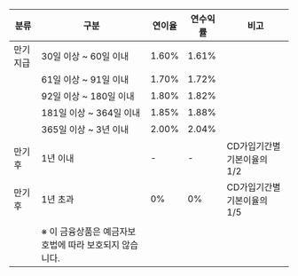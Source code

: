 | 분류     | 구분                    | 연이율 | 연수익률 | 비고                                  |
|----------|-------------------------|--------|----------|---------------------------------------|
| 만기지급 | 30일 이상 ~ 60일 이내   | 1.60%  | 1.61%    |                                       |
|          | 61일 이상 ~ 91일 이내   | 1.70%  | 1.72%    |                                       |
|          | 92일 이상 ~ 180일 이내  | 1.80%  | 1.82%    |                                       |
|          | 181일 이상 ~ 364일 이내 | 1.85%  | 1.88%    |                                       |
|          | 365일 이상 ~ 3년 이내   | 2.00%  | 2.04%    |                                       |
| 만기후   | 1년 이내                | -      | -        | CD가입기간별 기본이율의 1/2          |
| 만기후   | 1년 초과                | 0%     | 0%       | CD가입기간별 기본이율의 1/5          |
|          |                         |        |          |                                       |
|          | ※ 이 금융상품은 예금자보호법에 따라 보호되지 않습니다. | | |